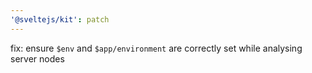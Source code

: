 ```yaml
---
'@sveltejs/kit': patch
---
```


fix: ensure `$env` and `$app/environment` are correctly set while analysing server nodes
